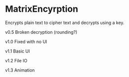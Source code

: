 # MatrixEncyrption
Encrypts plain text to cipher text and decrypts using a key.

v0.5 Broken decryption (rounding?)

v1.0 Fixed with no UI

v1.1 Basic UI

v1.2 File IO

v1.3 Animation

